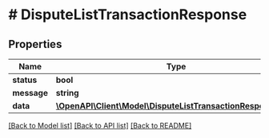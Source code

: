 # # DisputeListTransactionResponse

## Properties

Name | Type | Description | Notes
------------ | ------------- | ------------- | -------------
**status** | **bool** |  |
**message** | **string** |  |
**data** | [**\OpenAPI\Client\Model\DisputeListTransactionResponseData**](DisputeListTransactionResponseData.md) |  |

[[Back to Model list]](../../README.md#models) [[Back to API list]](../../README.md#endpoints) [[Back to README]](../../README.md)

